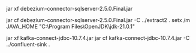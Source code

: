 jar xf debezium-connector-sqlserver-2.5.0.Final.jar

jar cf debezium-connector-sqlserver-2.5.0.Final.jar -C ../extract2 .
setx /m JAVA_HOME "C:\Program Files\OpenJDK\jdk-21.0.1"


jar xf kafka-connect-jdbc-10.7.4.jar
jar cf kafka-connect-jdbc-10.7.4.jar -C ../confluent-sink .

